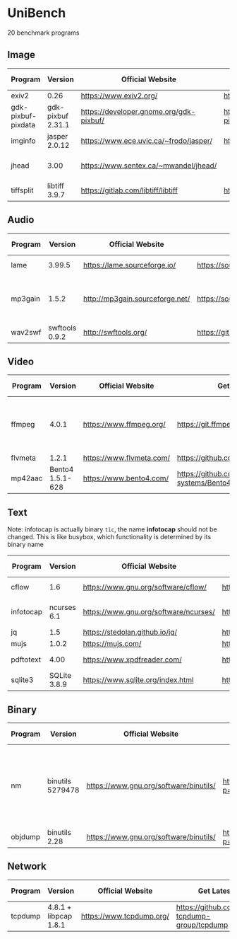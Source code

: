 # UniBench
20 benchmark programs



## Image

| Program            | Version           | Official Website                        | Get Latest                                | Issue                                                        | Fuzzing Arguments | CVE                                                          |
| ------------------ | ----------------- | --------------------------------------- | ----------------------------------------- | ------------------------------------------------------------ | ----------------- | ------------------------------------------------------------ |
| exiv2              | 0.26              | https://www.exiv2.org/                  | https://github.com/Exiv2/exiv2            | [github](https://github.com/Exiv2/exiv2/issues)              | @@                | [link](https://cve.mitre.org/cgi-bin/cvekey.cgi?keyword=exiv2) |
| gdk-pixbuf-pixdata | gdk-pixbuf 2.31.1 | https://developer.gnome.org/gdk-pixbuf/ | https://gitlab.gnome.org/GNOME/gdk-pixbuf | [gitlab](https://gitlab.gnome.org/GNOME/gdk-pixbuf/issues)   | @@ /dev/null      | [link](https://cve.mitre.org/cgi-bin/cvekey.cgi?keyword=gdk-pixbuf) |
| imginfo            | jasper 2.0.12     | https://www.ece.uvic.ca/~frodo/jasper/  | https://github.com/mdadams/jasper         | [github](https://github.com/mdadams/jasper/issues) [bugzilla](https://bugs.ghostscript.com/buglist.cgi?product=JasPer) | -f @@             | [link](https://cve.mitre.org/cgi-bin/cvekey.cgi?keyword=jasper) |
| jhead              | 3.00              | https://www.sentex.ca/~mwandel/jhead/   |                                           | Bugzilla [redhat](https://bugzilla.redhat.com/buglist.cgi?component=jhead) [ubuntu](https://bugs.launchpad.net/ubuntu/+source/jhead) | @@                | [link](https://cve.mitre.org/cgi-bin/cvekey.cgi?keyword=jhead) |
| tiffsplit          | libtiff 3.9.7     | https://gitlab.com/libtiff/libtiff      | https://gitlab.com/libtiff/libtiff        | [gitlab](https://gitlab.com/libtiff/libtiff/issues)          | @@                | [link](https://cve.mitre.org/cgi-bin/cvekey.cgi?keyword=libtiff) |

## Audio

| Program | Version        | Official Website                | Get Latest                                                   | Issue                                                      | Fuzzing Arguments                              | CVE link                                                     |
| ------- | -------------- | ------------------------------- | ------------------------------------------------------------ | ---------------------------------------------------------- | ---------------------------------------------- | ------------------------------------------------------------ |
| lame    | 3.99.5         | https://lame.sourceforge.io/    | https://sourceforge.net/p/lame/svn/HEAD/tree/trunk/lame/     | [sourceforge](https://sourceforge.net/p/lame/bugs/)        | @@ /dev/null                                   | [link](https://cve.mitre.org/cgi-bin/cvekey.cgi?keyword=libtiff) |
| mp3gain | 1.5.2          | http://mp3gain.sourceforge.net/ | https://sourceforge.net/p/mp3gain/code/ci/master/tree/mp3gain/ | [sourceforge](https://sourceforge.net/p/mp3gain/bugs/)     | @@ (Attention: input file will be overwritten) | [link](https://cve.mitre.org/cgi-bin/cvekey.cgi?keyword=mp3gain) |
| wav2swf | swftools 0.9.2 | http://swftools.org/            | https://github.com/matthiaskramm/swftools                    | [github](https://github.com/matthiaskramm/swftools/issues) | -o /dev/null @@                                | [link](https://cve.mitre.org/cgi-bin/cvekey.cgi?keyword=swftools) |

## Video

| Program | Version          | Official Website         | Get Latest                                  | Issue                                                        | Fuzzing Arguments                              | CVE link                                                     |
| ------- | ---------------- | ------------------------ | ------------------------------------------- | ------------------------------------------------------------ | ---------------------------------------------- | ------------------------------------------------------------ |
| ffmpeg  | 4.0.1            | https://www.ffmpeg.org/  | https://git.ffmpeg.org/ffmpeg.git           | [debian](https://security-tracker.debian.org/tracker/source-package/ffmpeg) | -y -i @@ -c:v mpeg4 -c:a copy -f mp4 /dev/null | [link](https://cve.mitre.org/cgi-bin/cvekey.cgi?keyword=ffmpeg) |
| flvmeta | 1.2.1            | https://www.flvmeta.com/ | https://github.com/noirotm/flvmeta          | [github](https://github.com/noirotm/flvmeta/issues)          | @@                                             | N.A.                                                         |
| mp42aac | Bento4 1.5.1-628 | https://www.bento4.com/  | https://github.com/axiomatic-systems/Bento4 | [github](https://github.com/axiomatic-systems/Bento4/issues) | @@ /dev/null                                   | [link](https://cve.mitre.org/cgi-bin/cvekey.cgi?keyword=Bento4) |

## Text

Note: infotocap is actually binary `tic`, the name **infotocap** should not be changed. This is like busybox, which functionality is determined by its binary name

| Program   | Version      | Official Website                      | Get Latest                                            | Issue                                                        | Fuzzing Arguments | CVE link                                                     |
| --------- | ------------ | ------------------------------------- | ----------------------------------------------------- | ------------------------------------------------------------ | ----------------- | ------------------------------------------------------------ |
| cflow     | 1.6          | https://www.gnu.org/software/cflow/   | https://git.savannah.gnu.org/cgit/cflow.git           | [maillist](https://lists.gnu.org/archive/html/bug-cflow/)  [bug-cflow@gnu.org](mailto:bug-cflow@gnu.org) | @@                | [link](https://cve.mitre.org/cgi-bin/cvekey.cgi?keyword=cflow) |
| infotocap | ncurses 6.1  | https://www.gnu.org/software/ncurses/ | http://invisible-mirror.net/archives/ncurses/current/ | [maillist](https://lists.gnu.org/archive/html/bug-ncurses/) [bug-ncurses@gnu.org](mailto:bug-ncurses@gnu.org) | -o /dev/null @@   | [link](https://cve.mitre.org/cgi-bin/cvekey.cgi?keyword=ncurses) |
| jq        | 1.5          | https://stedolan.github.io/jq/        | https://github.com/stedolan/jq                        | [github](https://github.com/stedolan/jq/issues)              | . @@              | [link](https://cve.mitre.org/cgi-bin/cvekey.cgi?keyword=jq)  |
| mujs      | 1.0.2        | https://mujs.com/                     | https://github.com/ccxvii/mujs                        | [github](https://github.com/ccxvii/mujs/issues) [bugzilla](https://bugs.ghostscript.com/buglist.cgi?product=MuJS) | @@                | [link](https://cve.mitre.org/cgi-bin/cvekey.cgi?keyword=mujs) |
| pdftotext | 4.00         | https://www.xpdfreader.com/           | https://www.xpdfreader.com/download.html              | [forum](https://forum.xpdfreader.com//)                      | @@ /dev/null      | [link](https://cve.mitre.org/cgi-bin/cvekey.cgi?keyword=xpdf) |
| sqlite3   | SQLite 3.8.9 | https://www.sqlite.org/index.html     | https://www.sqlite.org/cgi/src/doc/trunk/README.md    | [tickets](https://www.sqlite.org/cgi/src/rptview?rn=1)       | (stdin)           | [link](https://cve.mitre.org/cgi-bin/cvekey.cgi?keyword=sqlite) |

## Binary

| Program | Version          | Official Website                       | Get Latest                                    | Issue                                                        | Fuzzing Arguments                                            | CVE link                                                     |
| ------- | ---------------- | -------------------------------------- | --------------------------------------------- | ------------------------------------------------------------ | ------------------------------------------------------------ | ------------------------------------------------------------ |
| nm      | binutils 5279478 | https://www.gnu.org/software/binutils/ | http://sourceware.org/git/?p=binutils-gdb.git | [bugzilla](https://sourceware.org/bugzilla/buglist.cgi?component=binutils&product=binutils) | -A -a -l -S -s --special-syms --synthetic --with-symbol-versions -D @@ | [link](https://cve.mitre.org/cgi-bin/cvekey.cgi?keyword=binutils) |
| objdump | binutils 2.28    | https://www.gnu.org/software/binutils/ | http://sourceware.org/git/?p=binutils-gdb.git | [bugzilla](https://sourceware.org/bugzilla/buglist.cgi?component=binutils&product=binutils) | -S @@                                                        | [link](https://cve.mitre.org/cgi-bin/cvekey.cgi?keyword=binutils) |

## Network

| Program | Version               | Official Website         | Get Latest                                   | Issue                                                        | Fuzzing Arguments | CVE link                                                     |
| ------- | --------------------- | ------------------------ | -------------------------------------------- | ------------------------------------------------------------ | ----------------- | ------------------------------------------------------------ |
| tcpdump | 4.8.1 + libpcap 1.8.1 | https://www.tcpdump.org/ | https://github.com/the-tcpdump-group/tcpdump | [github](https://github.com/the-tcpdump-group/tcpdump/issues) | -e -vv -nr @@     | [link](https://cve.mitre.org/cgi-bin/cvekey.cgi?keyword=tcpdump) |

